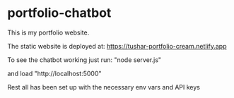 # portfolio-chatbot

This is my portfolio website.

The static website is deployed at: https://tushar-portfolio-cream.netlify.app

To see the chatbot working just run: "node server.js"

and load "http://localhost:5000"

Rest all has been set up with the necessary env vars and API keys

